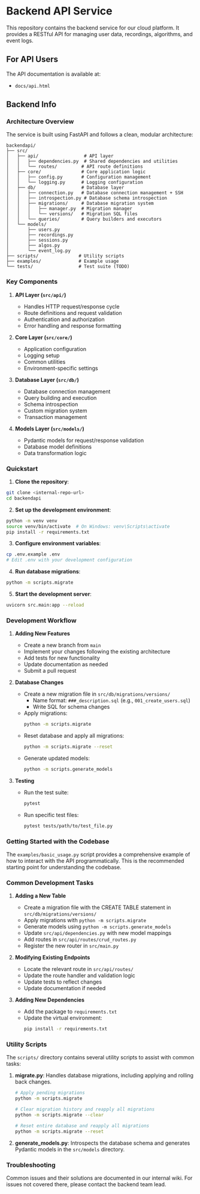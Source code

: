 # Backend API Service

This repository contains the backend service for our cloud platform. It provides a RESTful API for managing user data, recordings, algorithms, and event logs.

## For API Users

The API documentation is available at:
- `docs/api.html`

## Backend Info

### Architecture Overview

The service is built using FastAPI and follows a clean, modular architecture:

```
backendapi/
├── src/
│   ├── api/                 # API layer
│   │   ├── dependencies.py  # Shared dependencies and utilities
│   │   └── routes/         # API route definitions
│   ├── core/               # Core application logic
│   │   ├── config.py       # Configuration management
│   │   └── logging.py      # Logging configuration
│   ├── db/                 # Database layer
│   │   ├── connection.py   # Database connection management + SSH
│   │   ├── introspection.py # Database schema introspection 
│   │   ├── migrations/     # Database migration system
│   │   │   ├── manager.py  # Migration manager
│   │   │   └── versions/   # Migration SQL files
│   │   └── queries/        # Query builders and executors
│   └── models/             
│       ├── users.py        
│       ├── recordings.py   
│       ├── sessions.py     
│       ├── algos.py        
│       └── event_log.py    
├── scripts/               # Utility scripts
├── examples/              # Example usage
└── tests/                 # Test suite (TODO)
```

### Key Components

1. **API Layer (`src/api/`)**
   - Handles HTTP request/response cycle
   - Route definitions and request validation
   - Authentication and authorization
   - Error handling and response formatting

2. **Core Layer (`src/core/`)**
   - Application configuration
   - Logging setup
   - Common utilities
   - Environment-specific settings

3. **Database Layer (`src/db/`)**
   - Database connection management
   - Query building and execution
   - Schema introspection
   - Custom migration system
   - Transaction management

4. **Models Layer (`src/models/`)**
   - Pydantic models for request/response validation
   - Database model definitions
   - Data transformation logic

### Quickstart

1. **Clone the repository**:
```bash
git clone <internal-repo-url>
cd backendapi
```

2. **Set up the development environment**:
```bash
python -m venv venv
source venv/bin/activate  # On Windows: venv\Scripts\activate
pip install -r requirements.txt
```

3. **Configure environment variables**:
```bash
cp .env.example .env
# Edit .env with your development configuration
```

4. **Run database migrations**:
```bash
python -m scripts.migrate
```

5. **Start the development server**:
```bash
uvicorn src.main:app --reload
```

### Development Workflow

1. **Adding New Features**
   - Create a new branch from `main`
   - Implement your changes following the existing architecture
   - Add tests for new functionality
   - Update documentation as needed
   - Submit a pull request

2. **Database Changes**
   - Create a new migration file in `src/db/migrations/versions/`
     - Name format: `###_description.sql` (e.g., `001_create_users.sql`)
     - Write SQL for schema changes
   - Apply migrations:
     ```bash
     python -m scripts.migrate
     ```
   - Reset database and apply all migrations:
     ```bash
     python -m scripts.migrate --reset
     ```
   - Generate updated models:
     ```bash
     python -m scripts.generate_models
     ```

3. **Testing**
   - Run the test suite:
     ```bash
     pytest
     ```
   - Run specific test files:
     ```bash
     pytest tests/path/to/test_file.py
     ```

### Getting Started with the Codebase

The `examples/basic_usage.py` script provides a comprehensive example of how to interact with the API programmatically. This is the recommended starting point for understanding the codebase.

### Common Development Tasks

1. **Adding a New Table**
   - Create a migration file with the CREATE TABLE statement in `src/db/migrations/versions/`
   - Apply migrations with `python -m scripts.migrate`
   - Generate models using `python -m scripts.generate_models`
   - Update `src/api/dependencies.py` with new model mappings
   - Add routes in `src/api/routes/crud_routes.py`
   - Register the new router in `src/main.py`

2. **Modifying Existing Endpoints**
   - Locate the relevant route in `src/api/routes/`
   - Update the route handler and validation logic
   - Update tests to reflect changes
   - Update documentation if needed

3. **Adding New Dependencies**
   - Add the package to `requirements.txt`
   - Update the virtual environment:
     ```bash
     pip install -r requirements.txt
     ```

### Utility Scripts

The `scripts/` directory contains several utility scripts to assist with common tasks:

1. **migrate.py**: Handles database migrations, including applying and rolling back changes.
   ```bash
   # Apply pending migrations
   python -m scripts.migrate
   
   # Clear migration history and reapply all migrations
   python -m scripts.migrate --clear
   
   # Reset entire database and reapply all migrations
   python -m scripts.migrate --reset
   ```

2. **generate_models.py**: Introspects the database schema and generates Pydantic models in the `src/models` directory.

### Troubleshooting

Common issues and their solutions are documented in our internal wiki. For issues not covered there, please contact the backend team lead.
